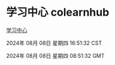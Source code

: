 # 学习中心 colearnhub
[学习中心](http://219.139.196.34:56308/colearnhub/)

2024年 08月 08日 星期四 16:51:32 CST

2024年 08月 08日 星期四 08:51:32 GMT
